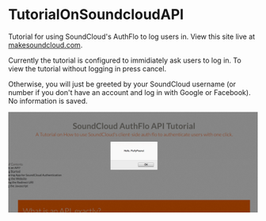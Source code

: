 # TutorialOnSoundcloudAPI

Tutorial for using SoundCloud's AuthFlo to log users in. 
View this site live at [makesoundcloud.com](http://makesoundcloud.com).

Currently the tutorial is configured to immidiately ask users to log in. To view the tutorial without logging in press cancel. 

Otherwise, you will just be greeted by your SoundCloud username (or number if you don't have an account and log in with Google or Facebook). No information is saved.

![After loggin in](./img/ReadMeScreenshot.png)
